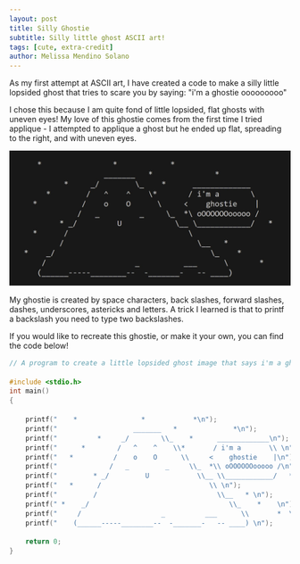 ```yaml
---
layout: post
title: Silly Ghostie
subtitle: Silly little ghost ASCII art!
tags: [cute, extra-credit]
author: Melissa Mendino Solano
---
```


As my first attempt at ASCII art, I have created a code to make a silly little lopsided ghost that tries to scare you by saying:
"i'm a ghostie ooooooooo"

I chose this because I am quite fond of little lopsided, flat ghosts with uneven eyes! My love of this ghostie comes from
the first time I tried applique - I attempted to applique a ghost but he ended up flat, spreading to the right, and with uneven eyes.

![A ghost made up of symbols saying i'm a ghostie](https://github.com/mmendino/mmendino.github.io/blob/master/assets/img/imaghostie.jpg?raw=true)

My ghostie is created by space characters, back slashes, forward slashes, dashes, underscores, astericks and letters.
A trick I learned is that to printf a backslash you need to type two backslashes.

If you would like to recreate this ghostie, or make it your own, you can find the code below!

```c
// A program to create a little lopsided ghost image that says i'm a ghostie

#include <stdio.h>
int main()
{

    printf("    *                *            *\n");
    printf("                   _______   *              *\n");
    printf("          *     _/        \\_    *      _____________\n");
    printf("      *        /   ^    ^    \\*       / i'm a       \\ \n");
    printf("   *          /    o    O      \\     <    ghostie    |\n");
    printf("             /   _         _     \\_  *\\ oOOOOOOooooo /\n");
    printf("         * _/         U            \\__ \\____________/   * \n");
    printf("   *      /                           \\ \n");
    printf("         /                              \\__   * \n");
    printf(" *    _/                                   \\_    *    \n");
    printf("     /                    _          ___      \\       *  \n");
    printf("    (______-----________--  -_______-   -- ____) \n");
    
    return 0;
}
```
